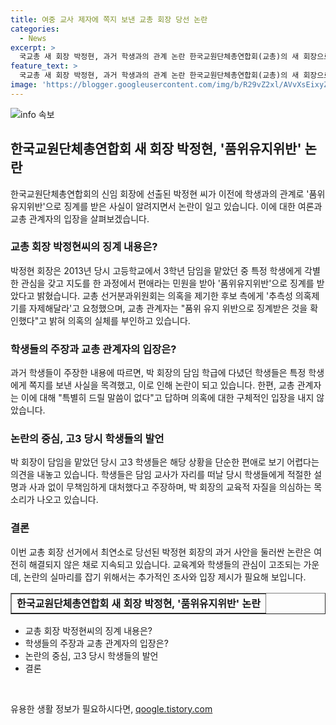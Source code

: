 ```yaml
---
title: 여중 교사 제자에 쪽지 보낸 교총 회장 당선 논란
categories:
  - News
excerpt: >
  국교총 새 회장 박정현, 과거 학생과의 관계 논란 한국교원단체총연합회(교총)의 새 회장으로 선출된 박정현씨가 학생과의 관계로 품위유지위반 징계를 받은 사실이 알려져 논란이 일고 있다. 박 회장은 과거 고등학교에서 담임을 맡았을 당시 학생에게 편애를 보여 징계를 받았다고 해명했지만, 학생들은 사랑한다는 쪽지를 발견한 것으로 나와 논란이 이어지고 있다. 교총 관계자는 이에 대해 특별히 드릴 말씀이 없다고 밝혀 논란을 확산시키고 있다.
feature_text: >
  국교총 새 회장 박정현, 과거 학생과의 관계 논란 한국교원단체총연합회(교총)의 새 회장으로 선출된 박정현씨가 학생과의 관계로 품위유지위반 징계를 받은 사실이 알려져 논란이 일고 있다. 박 회장은 과거 고등학교에서 담임을 맡았을 당시 학생에게 편애를 보여 징계를 받았다고 해명했지만, 학생들은 사랑한다는 쪽지를 발견한 것으로 나와 논란이 이어지고 있다. 교총 관계자는 이에 대해 특별히 드릴 말씀이 없다고 밝혀 논란을 확산시키고 있다.
image: 'https://blogger.googleusercontent.com/img/b/R29vZ2xl/AVvXsEixyZcFfHzMRdzZMjFBmAUKJYCLCGyLL1o632UiGVXcaFdKo_bkvkuCioo0uUKlGfBVcT3P84aROyZIXSBEx3Aw5nCQ3pTgDom1WDC4m8eifvWiAmWEEVb4x6G_l8C0QH225ldMjyaFvpxGEBGNO37VmDTDMHGhJPq73UglMfDca1-0aw/s1600/blogspot.png'
---
```


<p><img src="https://blogger.googleusercontent.com/img/b/R29vZ2xl/AVvXsEixyZcFfHzMRdzZMjFBmAUKJYCLCGyLL1o632UiGVXcaFdKo_bkvkuCioo0uUKlGfBVcT3P84aROyZIXSBEx3Aw5nCQ3pTgDom1WDC4m8eifvWiAmWEEVb4x6G_l8C0QH225ldMjyaFvpxGEBGNO37VmDTDMHGhJPq73UglMfDca1-0aw/s1600/blogspot.png" alt="info 속보" /></p>

<h2 data-ke-size="size26">한국교원단체총연합회 새 회장 박정현, '품위유지위반' 논란</h2>

<p data-ke-size="size16">한국교원단체총연합회의 신임 회장에 선출된 박정현 씨가 이전에 학생과의 관계로 '품위유지위반'으로 징계를 받은 사실이 알려지면서 논란이 일고 있습니다. 이에 대한 여론과 교총 관계자의 입장을 살펴보겠습니다.</p>

<h3 data-ke-size="size24"><b>교총 회장 박정현씨의 징계 내용은?</b></h3>

<p data-ke-size="size16">박정현 회장은 2013년 당시 고등학교에서 3학년 담임을 맡았던 중 특정 학생에게 각별한 관심을 갖고 지도를 한 과정에서 편애라는 민원을 받아 '품위유지위반'으로 징계를 받았다고 밝혔습니다. 교총 선거분과위원회는 의혹을 제기한 후보 측에게 '추측성 의혹제기를 자제해달라'고 요청했으며, 교총 관계자는 "품위 유지 위반으로 징계받은 것을 확인했다"고 밝혀 의혹의 실체를 부인하고 있습니다.</p>

<h3 data-ke-size="size24"><b>학생들의 주장과 교총 관계자의 입장은?</b></h3>

<p data-ke-size="size16">과거 학생들이 주장한 내용에 따르면, 박 회장의 담임 학급에 다녔던 학생들은 특정 학생에게 쪽지를 보낸 사실을 목격했고, 이로 인해 논란이 되고 있습니다. 한편, 교총 관계자는 이에 대해 "특별히 드릴 말씀이 없다"고 답하며 의혹에 대한 구체적인 입장을 내지 않았습니다.</p>

<h3 data-ke-size="size24"><b>논란의 중심, 고3 당시 학생들의 발언</b></h3>

<p data-ke-size="size16">박 회장이 담임을 맡았던 당시 고3 학생들은 해당 상황을 단순한 편애로 보기 어렵다는 의견을 내놓고 있습니다. 학생들은 담임 교사가 자리를 떠날 당시 학생들에게 적절한 설명과 사과 없이 무책임하게 대처했다고 주장하며, 박 회장의 교육적 자질을 의심하는 목소리가 나오고 있습니다.</p>

<h3 data-ke-size="size24"><b>결론</b></h3>

<p data-ke-size="size16">이번 교총 회장 선거에서 최연소로 당선된 박정현 회장의 과거 사안을 둘러싼 논란은 여전히 해결되지 않은 채로 지속되고 있습니다. 교육계와 학생들의 관심이 고조되는 가운데, 논란의 실마리를 잡기 위해서는 추가적인 조사와 입장 제시가 필요해 보입니다.</p>

<table style="width: 100%;" border="1">
<tbody>
<tr>
<td style="text-align: center; height: 17px;"><b>한국교원단체총연합회 새 회장 박정현, '품위유지위반' 논란</b></td>
</tr>
</tbody>
</table>

<ul>
<li>교총 회장 박정현씨의 징계 내용은?</li>
<li>학생들의 주장과 교총 관계자의 입장은?</li>
<li>논란의 중심, 고3 당시 학생들의 발언</li>
<li>결론</li>
</ul>

<p data-ke-size="size16">&nbsp;</p>
유용한 생활 정보가 필요하시다면, <a href="https://qoogle.tistory.com" rel="dofollow">qoogle.tistory.com</a>


